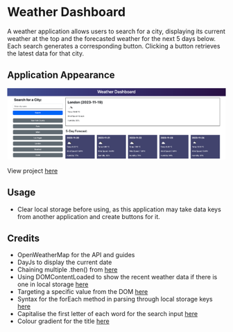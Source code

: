 # Weather Dashboard

A weather application allows users to search for a city, displaying its current weather at the top and the forecasted weather for the next 5 days below. Each search generates a corresponding button. Clicking a button retrieves the latest data for that city.

## Application Appearance

![Weather App](./assets/images/weather-application.png)

View project [here](https://leannecodes.github.io/weather-dashboard/)

## Usage

- Clear local storage before using, as this application may take data keys from another application and create buttons for it.

## Credits

- OpenWeatherMap for the API and guides
- DayJs to display the current date
- Chaining multiple .then() from [here](https://developer.mozilla.org/en-US/docs/Web/JavaScript/Guide/Using_promises)
- Using DOMContentLoaded to show the recent weather data if there is one in local storage [here](https://developer.mozilla.org/en-US/docs/Web/API/Document/DOMContentLoaded_event)
- Targeting a specific value from the DOM [here](https://developer.mozilla.org/en-US/docs/Web/API/Element/querySelector)
- Syntax for the forEach method in parsing through local storage keys [here](https://developer.mozilla.org/en-US/docs/Web/API/Storage/key)
- Capitalise the first letter of each word for the search input [here](https://stackoverflow.com/questions/53906694/how-to-capitalize-the-first-letter-of-each-word-in-an-array-using-array-map-wi)
- Colour gradient for the title [here](https://mycolor.space/gradient?ori=to+right&hex=%234A5BA4&hex2=%232C0D50&sub=1)

